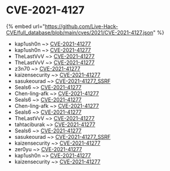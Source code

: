 # CVE-2021-4127
{% embed url="https://github.com/Live-Hack-CVE/full_database/blob/main/cves/2021/CVE-2021-4127.json" %}

* kap1ush0n ~> [CVE-2021-41277](https://www.alice-snow.ru/2021/database/cve-2021-4127/cve-2021-41277-kap1ush0n)
* kap1ush0n ~> [CVE-2021-41277](https://www.alice-snow.ru/2021/database/cve-2021-4127/cve-2021-41277-kap1ush0n)
* TheLastVvV ~> [CVE-2021-41277](https://www.alice-snow.ru/2021/database/cve-2021-4127/cve-2021-41277-thelastvvv)
* TheLastVvV ~> [CVE-2021-41277](https://www.alice-snow.ru/2021/database/cve-2021-4127/cve-2021-41277-thelastvvv)
* z3n70 ~> [CVE-2021-41277](https://www.alice-snow.ru/2021/database/cve-2021-4127/cve-2021-41277-z3n70)
* kaizensecurity ~> [CVE-2021-41277](https://www.alice-snow.ru/2021/database/cve-2021-4127/cve-2021-41277-kaizensecurity)
* sasukeourad ~> [CVE-2021-41277_SSRF](https://www.alice-snow.ru/2021/database/cve-2021-4127/cve-2021-41277_ssrf-sasukeourad)
* Seals6 ~> [CVE-2021-41277](https://www.alice-snow.ru/2021/database/cve-2021-4127/cve-2021-41277-seals6)
* Chen-ling-afk ~> [CVE-2021-41277](https://www.alice-snow.ru/2021/database/cve-2021-4127/cve-2021-41277-chen-ling-afk)
* Seals6 ~> [CVE-2021-41277](https://www.alice-snow.ru/2021/database/cve-2021-4127/cve-2021-41277-seals6)
* Chen-ling-afk ~> [CVE-2021-41277](https://www.alice-snow.ru/2021/database/cve-2021-4127/cve-2021-41277-chen-ling-afk)
* Seals6 ~> [CVE-2021-41277](https://www.alice-snow.ru/2021/database/cve-2021-4127/cve-2021-41277-seals6)
* TheLastVvV ~> [CVE-2021-41277](https://www.alice-snow.ru/2021/database/cve-2021-4127/cve-2021-41277-thelastvvv)
* tahtaciburak ~> [CVE-2021-41277](https://www.alice-snow.ru/2021/database/cve-2021-4127/cve-2021-41277-tahtaciburak)
* Seals6 ~> [CVE-2021-41277](https://www.alice-snow.ru/2021/database/cve-2021-4127/cve-2021-41277-seals6)
* sasukeourad ~> [CVE-2021-41277_SSRF](https://www.alice-snow.ru/2021/database/cve-2021-4127/cve-2021-41277_ssrf-sasukeourad)
* kaizensecurity ~> [CVE-2021-41277](https://www.alice-snow.ru/2021/database/cve-2021-4127/cve-2021-41277-kaizensecurity)
* zer0yu ~> [CVE-2021-41277](https://www.alice-snow.ru/2021/database/cve-2021-4127/cve-2021-41277-zer0yu)
* kap1ush0n ~> [CVE-2021-41277](https://www.alice-snow.ru/2021/database/cve-2021-4127/cve-2021-41277-kap1ush0n)
* kaizensecurity ~> [CVE-2021-41277](https://www.alice-snow.ru/2021/database/cve-2021-4127/cve-2021-41277-kaizensecurity)
